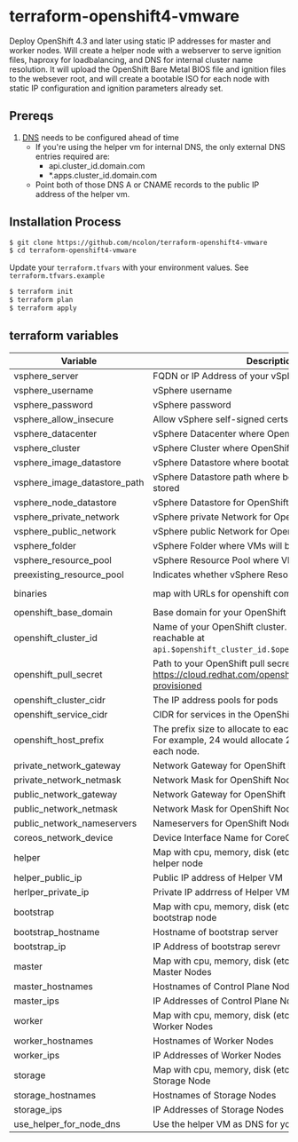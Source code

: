 # terraform-openshift4-vmware

Deploy OpenShift 4.3 and later using static IP addresses for master and worker nodes.  Will create a helper node with a webserver to serve ignition files, haproxy for loadbalancing, and DNS for internal cluster name resolution.  It will upload the OpenShift Bare Metal BIOS file and ignition files to the websever root, and will create a bootable ISO for each node with static IP configuration and ignition parameters already set.

## Prereqs

1. [DNS](https://docs.openshift.com/container-platform/4.3/installing/installing_vsphere/installing-vsphere.html#installation-dns-user-infra_installing-vsphere) needs to be configured ahead of time
    - If you're using the helper vm for internal DNS, the only external DNS entries required are:
      - api.cluster_id.domain.com
      - *.apps.cluster_id.domain.com
    - Point both of those DNS A or CNAME records to the public IP address of the helper vm.

## Installation Process

```bash
$ git clone https://github.com/ncolon/terraform-openshift4-vmware
$ cd terraform-openshift4-vmware
```

Update your `terraform.tfvars` with your environment values.  See `terraform.tfvars.example`


```bash
$ terraform init
$ terraform plan
$ terraform apply
```

## terraform variables

| Variable                     | Description                                                  | Type | Default |
| ---------------------------- | ------------------------------------------------------------ | ---- | ------- |
| vsphere_server               | FQDN or IP Address of your vSphere Server                    | string | - |
| vsphere_username             | vSphere username                                             | string | - |
| vsphere_password             | vSphere password                                             | string | - |
| vsphere_allow_insecure       | Allow vSphere self-signed certs                              | string | 1 |
| vsphere_datacenter           | vSphere Datacenter where OpenShift will be deployed          | string | - |
| vsphere_cluster              | vSphere Cluster where OpenShift will be deployed             | string | - |
| vsphere_image_datastore      | vSphere Datastore where bootable ISOS will be stored         | string | - |
| vsphere_image_datastore_path | vSphere Datastore path where bootable isos will be stored    | string | - |
| vsphere_node_datastore       | vSphere Datastore for OpenShift nodes                        | string | - |
| vsphere_private_network      | vSphere private Network for OpenShift nodes                  | string | - |
| vsphere_public_network       | vSphere public Network for OpenShift nodes                   | string | - |
| vsphere_folder               | vSphere Folder where VMs will be deployed into               | string | - |
| vsphere_resource_pool        | vSphere Resource Pool where VMs will be deployed into        | string | - |
| preexisting_resource_pool    | Indicates whether vSphere Resource Pool already exists       | bool   | false |
| binaries                     | map with URLs for openshift components                       | map    | See `terraform.tfvars.example` |
| openshift_base_domain        | Base domain for your OpenShift Cluster                       | string | - |
| openshift_cluster_id         | Name of your OpenShift cluster.  Cluster will be reachable at `api.$openshift_cluster_id.$openshift_base_domain`. | string | - |
| openshift_pull_secret        | Path to your OpenShift pull secret.  Download from https://cloud.redhat.com/openshift/install/vsphere/user-provisioned | string | - |
| openshift_cluster_cidr       | The IP address pools for pods                                | string | 10.128.0.0/14 |
| openshift_service_cidr       | CIDR for services in the OpenShift SDN                       | string | 172.30.0.0/16 |
| openshift_host_prefix        | The prefix size to allocate to each node from the CIDR. For example, 24 would allocate 2^8=256 adresses to each node. | string | 23 |
| private_network_gateway      | Network Gateway for OpenShift Nodes                          | string | - |
| private_network_netmask      | Network Mask for OpenShift Nodes in numerical form           | string | - |
| public_network_gateway       | Network Gateway for OpenShift Nodes                          | string | - |
| public_network_netmask       | Network Mask for OpenShift Nodes in numerical form           | string | - |
| public_network_nameservers   | Nameservers for OpenShift Nodes                              | list | |
| coreos_network_device        | Device Interface Name for CoreOS Nodes                       | string | ens192 |
| helper                       | Map with cpu, memory, disk (etc.) configuration for helper node | map  | See `terraform.tfvars.example` |
| helper_public_ip             | Public IP address of Helper VM                               | string | - |
| herlper_private_ip           | Private IP addrress of Helper VM                             | string | - |
| bootstrap                    | Map with cpu, memory, disk (etc.) configuration for bootstrap node | map  | See `terraform.tfvars.example` |
| bootstrap_hostname           | Hostname of bootstrap server | string | - |
| bootstrap_ip                 | IP Address of bootstrap serevr | string | - |
| master                       | Map with cpu, memory, disk (etc.) configuration for Master Nodes | map  | See `terraform.tfvars.example` |
| master_hostnames             | Hostnames of Control Plane Nodes | list | - |
| master_ips                   | IP Addresses of Control Plane Nodes | list | - |
| worker                       | Map with cpu, memory, disk (etc.) configuration for Worker Nodes | map  | See `terraform.tfvars.example` |
| worker_hostnames             | Hostnames of Worker Nodes | list | - |
| worker_ips                   | IP Addresses of Worker Nodes | list | - |
| storage                      | Map with cpu, memory, disk (etc.) configuration for Storage Node | map  | See `terraform.tfvars.example` |
| storage_hostnames            | Hostnames of Storage Nodes | list | - |
| storage_ips                  | IP Addresses of Storage Nodes | list | - |
| use_helper_for_node_dns      | Use the helper VM as DNS for your cluster | bool | true |
